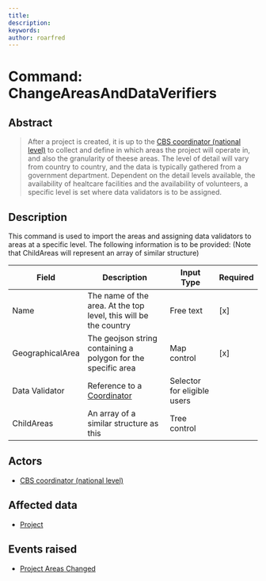 ```yaml
---
title: 
description: 
keywords: 
author: roarfred
---
```

# Command: ChangeAreasAndDataVerifiers


## Abstract
> After a project is created, it is up to the [CBS coordinator (national level)](../../actors.md#cbs-coordinator---national-level) to collect and define in which areas the project will operate in, and also the granularity of theese areas. The level of detail will vary from country to country, and the data is typically gathered from a government department. Dependent on the detail levels available, the availability of healtcare facilities and the availability of volunteers, a specific level is set where data validators is to be assigned.

## Description
This command is used to import the areas and assigning data validators to areas at a specific level. The following information is to be provided: (Note that ChildAreas will represent an array of similar structure)

Field | Description | Input Type | Required
----- | ----------- | ---------- | --------
Name | The name of the area. At the top level, this will be the country | Free text | [x]
GeographicalArea | The geojson string containing a polygon for the specific area | Map control | [x]
Data Validator | Reference to a [Coordinator](../../actors.md#coordinator--supervisor) | Selector for eligible users |
ChildAreas | An array of a similar structure as this | Tree control |  

## Actors
* [CBS coordinator (national level)](../../actors.md#cbs-coordinator---national-level)

## Affected data
* [Project](../Aggregates/Project.md)

## Events raised
* [Project Areas Changed](../Events/ProjectAreasChanged.md)